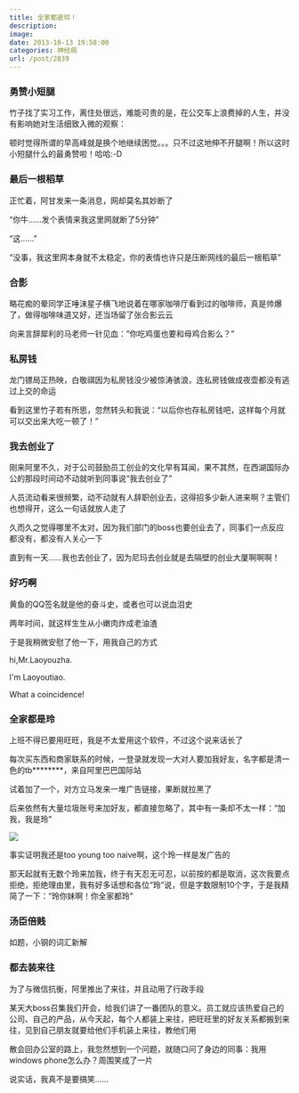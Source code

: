 ```yaml
---
title: 全家都是玲！
description: 
image: 
date: 2013-10-13 19:58:00
categories: 神经病
url: /post/2839
---
```


### 勇赞小短腿

竹子找了实习工作，离住处很远，难能可贵的是，在公交车上浪费掉的人生，并没有影响她对生活细致入微的观察：

顿时觉得所谓的早高峰就是换个地继续困觉。。。只不过这地伸不开腿啊！所以这时小短腿什么的最勇赞啦！哈哈:-D

### 最后一根稻草

正忙着，阿甘发来一条消息，网却莫名其妙断了

“你牛……发个表情来我这里网就断了5分钟”

“这……”

“没事，我这里网本身就不太稳定，你的表情也许只是压断网线的最后一根稻草”

### 合影

略花痴的晕同学正唾沫星子横飞地说着在哪家咖啡厅看到过的咖啡师，真是帅爆了，做得咖啡味道又好，还当场留了张合影云云

向来言辞犀利的马老师一针见血：“你吃鸡蛋也要和母鸡合影么？”

### 私房钱

龙门镖局正热映，白敬祺因为私房钱没少被惊涛骇浪，连私房钱做成夜壶都没有逃过上交的命运

看到这里竹子若有所思，忽然转头和我说：“以后你也存私房钱吧，这样每个月就可以交出来大吃一顿了！”

### 我去创业了

刚来阿里不久，对于公司鼓励员工创业的文化早有耳闻，果不其然，在西湖国际办公的那段时间动不动就听到同事说“我去创业了”

人员流动看来很频繁，动不动就有人辞职创业去，这得招多少新人进来啊？主管们也想得开，这么一句话就放人走了

久而久之觉得哪里不太对，因为我们部门的boss也要创业去了，同事们一点反应都没有，都没有人关心一下

直到有一天……我也去创业了，因为尼玛去创业就是去隔壁的创业大厦啊啊啊！

### 好巧啊

黄鱼的QQ签名就是他的奋斗史，或者也可以说血泪史

两年时间，就这样生生从小嫩肉炸成老油渣

于是我稍微安慰了他一下，用我自己的方式

hi,Mr.Laoyouzha.

I'm Laoyoutiao.

What a coincidence!

### 全家都是玲

上班不得已要用旺旺，我是不太爱用这个软件，不过这个说来话长了

每次买东西和商家联系的时候，一登录就发现一大对人要加我好友，名字都是清一色的tb********，来自阿里巴巴国际站

试着加了一个，对方立马发来一堆广告链接，果断就拉黑了

后来依然有大量垃圾账号来加好友，都直接忽略了，其中有一条却不太一样：“加我，我是玲”

![](https://cdn.victor42.work/posts/2013-10/10-13/1.jpg)

事实证明我还是too young too naive啊，这个玲一样是发广告的

那天起就有无数个玲来加我，终于有天忍无可忍，以前按的都是取消，这次我要点拒绝，拒绝理由里，我有好多话想和各位“玲”说，但是字数限制10个字，于是我精简了一下：“玲你妹啊！你全家都玲”

### 汤臣倍贱

如题，小钢的词汇新解

### 都去装来往

为了与微信抗衡，阿里推出了来往，并且动用了行政手段

某天大boss召集我们开会，给我们讲了一番团队的意义。员工就应该热爱自己的公司、自己的产品，从今天起，每个人都装上来往，把旺旺里的好友关系都搬到来往，见到自己朋友就要给他们手机装上来往，教他们用

散会回办公室的路上，我忽然想到一个问题，就随口问了身边的同事：我用windows phone怎么办？周围笑成了一片

说实话，我真不是要搞笑……